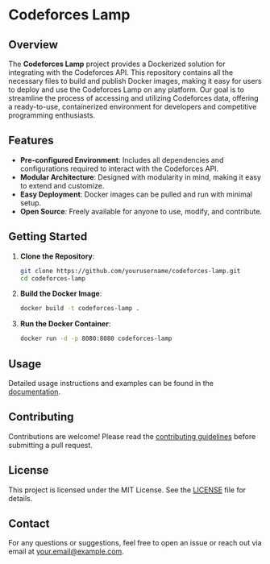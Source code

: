 # Codeforces Lamp

## Overview

The **Codeforces Lamp** project provides a Dockerized solution for integrating with the Codeforces API. This repository contains all the necessary files to build and publish Docker images, making it easy for users to deploy and use the Codeforces Lamp on any platform. Our goal is to streamline the process of accessing and utilizing Codeforces data, offering a ready-to-use, containerized environment for developers and competitive programming enthusiasts.

## Features

- **Pre-configured Environment**: Includes all dependencies and configurations required to interact with the Codeforces API.
- **Modular Architecture**: Designed with modularity in mind, making it easy to extend and customize.
- **Easy Deployment**: Docker images can be pulled and run with minimal setup.
- **Open Source**: Freely available for anyone to use, modify, and contribute.

## Getting Started

1. **Clone the Repository**:
    ```bash
    git clone https://github.com/yourusername/codeforces-lamp.git
    cd codeforces-lamp
    ```

2. **Build the Docker Image**:
    ```bash
    docker build -t codeforces-lamp .
    ```

3. **Run the Docker Container**:
    ```bash
    docker run -d -p 8080:8080 codeforces-lamp
    ```

## Usage

Detailed usage instructions and examples can be found in the [documentation](link-to-docs).

## Contributing

Contributions are welcome! Please read the [contributing guidelines](link-to-contributing-guide) before submitting a pull request.

## License

This project is licensed under the MIT License. See the [LICENSE](link-to-license) file for details.

## Contact

For any questions or suggestions, feel free to open an issue or reach out via email at your.email@example.com.
